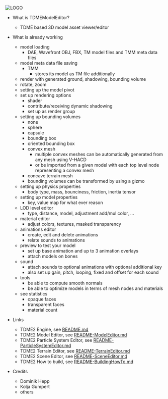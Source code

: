 ![LOGO](https://raw.githubusercontent.com/andreasdr/tdme2/master/resources/logos/github-logo.png)

- What is TDMEModelEditor?
    - TDME based 3D model asset viewer/editor 

- What is already working
    - model loading
        - DAE, Wavefront OBJ, FBX, TM model files and TMM meta data files
    - model meta data file saving 
        - TMM
            - stores its model as TM file additionally
    - render with generated ground, shadowing, bounding volume
    - rotate, zoom
    - setting up the model pivot
    - set up rendering options
        - shader
        - contribute/receiving dynamic shadowing
        - set up as render group
    - setting up bounding volumes
        - none
        - sphere
        - capsule
        - bounding box
        - oriented bounding box
        - convex mesh
          - multiple convex meshes can be automatically generated from any mesh using V-HACD
          - or be imported from a given model with each top level node representing a convex mesh
        - concave terrain mesh
        - bounding volumes can be transformed by using a gizmo 
    - setting up physics properties
      - body type, mass, bounciness, friction, inertia tensor
    - setting up model properties
        - key, value map for what ever reason
    - LOD level editor
        - type, distance, model, adjustment add/mul color, ... 
    - material editor
        - adjust colors, textures, masked transparency
    - animations editor
        - create, edit and delete animations
        - relate sounds to animations
    - preview to test your model
      - set up base animation and up to 3 animation overlays
      - attach models on bones
    - sound
        - attach sounds to optional animations with optional additional key
        - also set up gain, pitch, looping, fixed and offset for each sound
    - tools
        - be able to compute smooth normals
        - be able to optimize models in terms of mesh nodes and materials
    - see statistics
        - opaque faces
        - transparent faces
        - material count

- Links
	- TDME2 Engine, see [README.md](./README.md)
    - TDME2 Model Editor, see [README-ModelEditor.md](./README-ModelEditor.md)
    - TDME2 Particle System Editor, see [README-ParticleSystemEditor.md](./README-ParticleSystemEditor.md)
    - TDME2 Terrain Editor, see [README-TerrainEditor.md](./README-TerrainEditor.md)
    - TDME2 Scene Editor, see [README-SceneEditor.md](./README-SceneEditor.md)
    - TDME2 How to build, see [README-BuildingHowTo.md](./README-BuildingHowTo.md)

- Credits
    - Dominik Hepp
    - Kolja Gumpert
    - others
